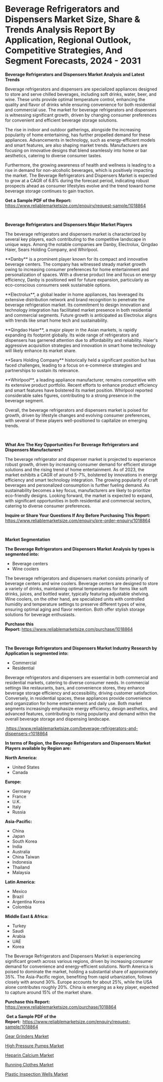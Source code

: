 <p><h1>Beverage Refrigerators and Dispensers Market Size, Share & Trends Analysis Report By Application, Regional Outlook, Competitive Strategies, And Segment Forecasts, 2024 - 2031</h1></p><p><strong>Beverage Refrigerators and Dispensers Market Analysis and Latest Trends</strong></p>
<p><p>Beverage refrigerators and dispensers are specialized appliances designed to store and serve chilled beverages, including soft drinks, water, beer, and wine. These units provide optimal temperature control, enhancing the quality and flavor of drinks while ensuring convenience for both residential and commercial use. The market for beverage refrigerators and dispensers is witnessing significant growth, driven by changing consumer preferences for convenient and efficient beverage storage solutions. </p><p>The rise in indoor and outdoor gatherings, alongside the increasing popularity of home entertaining, has further propelled demand for these appliances. Advancements in technology, such as energy-efficient models and smart features, are also shaping market trends. Manufacturers are focusing on innovative designs that blend seamlessly into home or bar aesthetics, catering to diverse consumer tastes. </p><p>Furthermore, the growing awareness of health and wellness is leading to a rise in demand for non-alcoholic beverages, which is positively impacting the market. The Beverage Refrigerators and Dispensers Market is expected to grow at a CAGR of 6.8% during the forecast period, indicating robust prospects ahead as consumer lifestyles evolve and the trend toward home beverage storage continues to gain traction.</p></p>
<p><strong>Get a Sample PDF of the Report:&nbsp;</strong> <a href="https://www.reliablemarketsize.com/enquiry/request-sample/1018864?utm_campaign=1167&utm_medium=2&utm_source=Github&utm_content=ia&utm_term=04122024&utm_id=beverage-refrigerators-and-dispensers">https://www.reliablemarketsize.com/enquiry/request-sample/1018864</a></p>
<p>&nbsp;</p>
<p><strong>Beverage Refrigerators and Dispensers Major Market Players</strong></p>
<p><p>The beverage refrigerators and dispensers market is characterized by several key players, each contributing to the competitive landscape in unique ways. Among the notable companies are Danby, Electrolux, Qingdao Haier, Sears Holding Company, and Whirlpool.</p><p>**Danby** is a prominent player known for its compact and innovative beverage centers. The company has witnessed steady market growth owing to increasing consumer preferences for home entertainment and personalization of spaces. With a diverse product line and focus on energy efficiency, Danby is positioned well for future expansion, particularly as eco-conscious consumers seek sustainable options.</p><p>**Electrolux**, a global leader in home appliances, has leveraged its extensive distribution network and brand recognition to penetrate the beverage refrigeration market. Its commitment to design innovation and technology integration has facilitated market presence in both residential and commercial segments. Future growth is anticipated as Electrolux aligns with trends like smart home tech and sustainability.</p><p>**Qingdao Haier**, a major player in the Asian markets, is rapidly expanding its footprint globally. Its wide range of refrigerators and dispensers has garnered attention due to affordability and reliability. Haier's aggressive acquisition strategies and innovation in smart home technology will likely enhance its market share.</p><p>**Sears Holding Company** historically held a significant position but has faced challenges, leading to a focus on e-commerce strategies and partnerships to sustain its relevance.</p><p>**Whirlpool**, a leading appliance manufacturer, remains competitive with its extensive product portfolio. Recent efforts to enhance product efficiency and smart features have bolstered its market position. Whirlpool reported considerable sales figures, contributing to a strong presence in the beverage segment.</p><p>Overall, the beverage refrigerators and dispensers market is poised for growth, driven by lifestyle changes and evolving consumer preferences, with several of these players well-positioned to capitalize on emerging trends.</p></p>
<p>&nbsp;</p>
<p><strong>What Are The Key Opportunities For Beverage Refrigerators and Dispensers Manufacturers?</strong></p>
<p><p>The beverage refrigerator and dispenser market is projected to experience robust growth, driven by increasing consumer demand for efficient storage solutions and the rising trend of home entertainment. As of 2023, the market exhibits a CAGR of around 5-7%, bolstered by innovations in energy efficiency and smart technology integration. The growing popularity of craft beverages and personalized consumption is further fueling demand. As sustainability becomes a key focus, manufacturers are likely to prioritize eco-friendly designs. Looking forward, the market is expected to expand, with significant opportunities in both residential and commercial sectors, catering to diverse consumer preferences.</p></p>
<p><strong>Inquire or Share Your Questions If Any Before Purchasing This Report:</strong> <a href="https://www.reliablemarketsize.com/enquiry/pre-order-enquiry/1018864?utm_campaign=1167&utm_medium=2&utm_source=Github&utm_content=ia&utm_term=04122024&utm_id=beverage-refrigerators-and-dispensers">https://www.reliablemarketsize.com/enquiry/pre-order-enquiry/1018864</a></p>
<p>&nbsp;</p>
<p><strong>Market Segmentation</strong></p>
<p><strong>The Beverage Refrigerators and Dispensers Market Analysis by types is segmented into:</strong></p>
<p><ul><li>Beverage centers</li><li>Wine coolers</li></ul></p>
<p><p>The beverage refrigerators and dispensers market consists primarily of beverage centers and wine coolers. Beverage centers are designed to store a variety of drinks, maintaining optimal temperatures for items like soft drinks, juices, and bottled water, typically featuring adjustable shelving. Wine coolers, on the other hand, are specialized units with controlled humidity and temperature settings to preserve different types of wine, ensuring optimal aging and flavor retention. Both offer stylish storage solutions for beverage enthusiasts.</p></p>
<p><strong>Purchase this Report:&nbsp;</strong><a href="https://www.reliablemarketsize.com/purchase/1018864?utm_campaign=1167&utm_medium=2&utm_source=Github&utm_content=ia&utm_term=04122024&utm_id=beverage-refrigerators-and-dispensers">https://www.reliablemarketsize.com/purchase/1018864</a></p>
<p>&nbsp;</p>
<p><strong>The Beverage Refrigerators and Dispensers Market Industry Research by Application is segmented into:</strong></p>
<p><ul><li>Commercial</li><li>Residential</li></ul></p>
<p><p>Beverage refrigerators and dispensers are essential in both commercial and residential markets, catering to diverse consumer needs. In commercial settings like restaurants, bars, and convenience stores, they enhance beverage storage efficiency and accessibility, driving customer satisfaction. Conversely, in residential spaces, these appliances provide convenience and organization for home entertainment and daily use. Both market segments increasingly emphasize energy efficiency, design aesthetics, and advanced features, contributing to rising popularity and demand within the overall beverage storage and dispensing landscape.</p></p>
<p><a href="https://www.reliablemarketsize.com/beverage-refrigerators-and-dispensers-r1018864?utm_campaign=1167&utm_medium=2&utm_source=Github&utm_content=ia&utm_term=04122024&utm_id=beverage-refrigerators-and-dispensers">&nbsp;https://www.reliablemarketsize.com/beverage-refrigerators-and-dispensers-r1018864</a></p>
<p><strong>In terms of Region, the Beverage Refrigerators and Dispensers Market Players available by Region are:</strong></p>
<p>
    <p> <strong> North America: </strong>
        <ul>
            <li>United States</li>
            <li>Canada</li>
        </ul>
        </p> 
    <p> <strong> Europe: </strong>
        <ul>
            <li>Germany</li>
            <li>France</li>
            <li>U.K.</li>
            <li>Italy</li>
            <li>Russia</li>
        </ul>
        </p> 
    <p> <strong> Asia-Pacific: </strong>
        <ul>
            <li>China</li>
            <li>Japan</li>
            <li>South Korea</li>
            <li>India</li>
            <li>Australia</li>
            <li>China Taiwan</li>
            <li>Indonesia</li>
            <li>Thailand</li>
            <li>Malaysia</li>
        </ul>
        </p> 
    <p> <strong> Latin America: </strong>
        <ul>
            <li>Mexico</li>
            <li>Brazil</li>
            <li>Argentina Korea</li>
            <li>Colombia</li>
        </ul>
        </p> 
    <p> <strong> Middle East & Africa: </strong>
        <ul>
            <li>Turkey</li>
            <li>Saudi</li>
            <li>Arabia</li>
            <li>UAE</li>
            <li>Korea</li>
        </ul>
    </p>
    </p>
<p><p>The Beverage Refrigerators and Dispensers Market is experiencing significant growth across various regions, driven by increasing consumer demand for convenience and energy-efficient solutions. North America is poised to dominate the market, holding a substantial share of approximately 35%. The Asia-Pacific region, benefiting from rapid urbanization, follows closely with around 30%. Europe accounts for about 25%, while the USA alone contributes roughly 20%. China is emerging as a key player, expected to capture around 15% of the market share.</p></p>
<p><strong>Purchase this Report: </strong><a href="https://www.reliablemarketsize.com/purchase/1018864?utm_campaign=1167&utm_medium=2&utm_source=Github&utm_content=ia&utm_term=04122024&utm_id=beverage-refrigerators-and-dispensers">https://www.reliablemarketsize.com/purchase/1018864</a></p>
<p>&nbsp;<strong>Get a Sample PDF of the Report:&nbsp;&nbsp;</strong><a href="https://www.reliablemarketsize.com/enquiry/request-sample/1018864?utm_campaign=1167&utm_medium=2&utm_source=Github&utm_content=ia&utm_term=04122024&utm_id=beverage-refrigerators-and-dispensers">https://www.reliablemarketsize.com/enquiry/request-sample/1018864</a></p>
<p><strong></strong></p>
<p><p><a href="https://issuu.com/reportprime-2/docs/gear-grinders-market-size-2030.pptx?utm_campaign=1167&utm_medium=2&utm_source=Github&utm_content=ia&utm_term=04122024&utm_id=beverage-refrigerators-and-dispensers">Gear Grinders Market</a></p><p><a href="https://github.com/kimberjam0i/Market-Research-Report-List-1/blob/main/high-pressure-pumps-market.md?utm_campaign=1167&utm_medium=2&utm_source=Github&utm_content=ia&utm_term=04122024&utm_id=beverage-refrigerators-and-dispensers">High Pressure Pumps Market</a></p><p><a href="https://www.linkedin.com/pulse/exploring-heparin-calcium-market-size-share-revenue-anticipated-irbfe?utm_campaign=1167&utm_medium=2&utm_source=Github&utm_content=ia&utm_term=04122024&utm_id=beverage-refrigerators-and-dispensers">Heparin Calcium Market</a></p><p><a href="https://issuu.com/reportprime-2/docs/running-clothes-market-size-2030.pptx?utm_campaign=1167&utm_medium=2&utm_source=Github&utm_content=ia&utm_term=04122024&utm_id=beverage-refrigerators-and-dispensers">Running Clothes Market</a></p><p><a href="https://github.com/lashaunm5st/Market-Research-Report-List-1/blob/main/plastic-inspection-wells-market.md?utm_campaign=1167&utm_medium=2&utm_source=Github&utm_content=ia&utm_term=04122024&utm_id=beverage-refrigerators-and-dispensers">Plastic Inspection Wells Market</a></p></p>